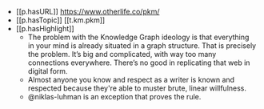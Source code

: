


- [[p.hasURL]] https://www.otherlife.co/pkm/
- [[p.hasTopic]] [[t.km.pkm]]
- [[p.hasHighlight]] 
  - The problem with the Knowledge Graph ideology is that everything in your mind is already situated in a graph structure. That is precisely the problem. It’s big and complicated, with way too many connections everywhere. There’s no good in replicating that web in digital form.
  - Almost anyone you know and respect as a writer is known and respected because they're able to muster brute, linear willfulness.
  - @niklas-luhman is an exception that proves the rule.
